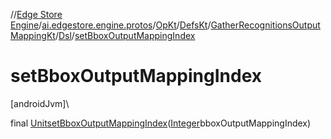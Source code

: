 //[Edge Store Engine](../../../../../../index.md)/[ai.edgestore.engine.protos](../../../../index.md)/[OpKt](../../../index.md)/[DefsKt](../../index.md)/[GatherRecognitionsOutputMappingKt](../index.md)/[Dsl](index.md)/[setBboxOutputMappingIndex](set-bbox-output-mapping-index.md)

# setBboxOutputMappingIndex

[androidJvm]\

final [Unit](https://kotlinlang.org/api/latest/jvm/stdlib/kotlin/-unit/index.html)[setBboxOutputMappingIndex](set-bbox-output-mapping-index.md)([Integer](https://developer.android.com/reference/kotlin/java/lang/Integer.html)bboxOutputMappingIndex)
